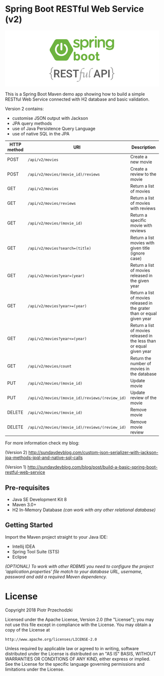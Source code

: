 # Spring Boot RESTful Web Service (v2)

![Spring Boot RESTful logo](https://github.com/Pio-Trek/Spring-Boot-Rest-Service/blob/master/logo.png)

This is a Spring Boot Maven demo app showing how to build a simple RESTful Web Service connected with H2 database and basic validation.

Version 2 contains:
- customise JSON output with Jackson
- JPA query methods
- use of Java Persistence Query Language
- use of native SQL in the JPA
                  

| HTTP method | URI |Description |
| --- | --- | --- |
| POST | `/api/v2/movies` | Create a new movie |
| POST | `/api/v2/movies/(movie_id)/reviews` | Create a review to the movie |
| GET | `/api/v2/movies` | Return a list of movies |
| GET | `/api/v2/movies/reviews` | Return a list of movies with reviews |
| GET | `/api/v2/movies/(movie_id)` | Return a specific movie with reviews |
| GET | `/api/v2/movies?search=(title)` | Return a list movies with given title (ignore case) |
| GET | `/api/v2/movies?year=(year)` | Return a list of movies released in the given year |
| GET | `/api/v2/movies?year>=(year)` | Return a list of movies released in the grater than or equal given year |
| GET | `/api/v2/movies?year<=(year)` | Return a list of movies released in the less than or equal given year |
| GET | `/api/v2/movies/count` | Return the number of movies in the database |
| PUT | `/api/v2/movies/(movie_id)` | Update movie |
| PUT | `/api/v2/movies/(movie_id)/reviews/(review_id)` | Update review of the movie |
| DELETE | `/api/v2/movies/(movie_id)` | Remove movie |
| DELETE | `/api/v2/movies/(movie_id)/reviews/(review_id)` | Remove movie review |


For more information check my blog:

(Version 2)
http://sundaydevblog.com/custom-json-serializer-with-jackson-jpa-methods-jpql-and-native-sql-calls

(Version 1)
http://sundaydevblog.com/blog/post/build-a-basic-spring-boot-restful-web-service

## Pre-requisites

- Java SE Development Kit 8
- Maven 3.0+
- H2 In-Memory Database _(can work with any other relational database)_

## Getting Started

Import the Maven project straight to your Java IDE:
- Intellij IDEA
- Spring Tool Suite (STS)
- Eclipse

_(OPTIONAL) To work with other RDBMS you need to configure the project 'application.properties' file match to your database URL, username, password and add a required Maven dependency._

# License
Copyright 2018 Piotr Przechodzki

Licensed under the Apache License, Version 2.0 (the "License");
you may not use this file except in compliance with the License.
You may obtain a copy of the License at

    http://www.apache.org/licenses/LICENSE-2.0

Unless required by applicable law or agreed to in writing, software
distributed under the License is distributed on an "AS IS" BASIS,
WITHOUT WARRANTIES OR CONDITIONS OF ANY KIND, either express or implied.
See the License for the specific language governing permissions and
limitations under the License.